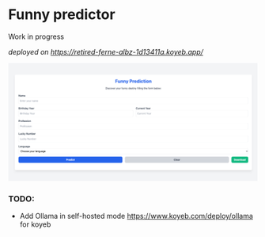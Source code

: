 # Funny predictor

Work in progress

_deployed on https://retired-ferne-albz-1d13411a.koyeb.app/_

![img.png](img.png)

### TODO: 
- Add Ollama in self-hosted mode https://www.koyeb.com/deploy/ollama for koyeb